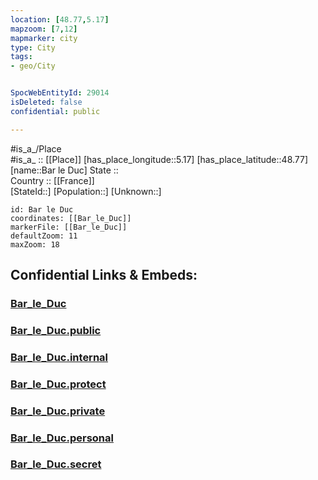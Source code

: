 ```yaml
---
location: [48.77,5.17] 
mapzoom: [7,12] 
mapmarker: city 
type: City
tags:
- geo/City


SpocWebEntityId: 29014
isDeleted: false
confidential: public

---
```

#is_a_/Place  
#is_a_ :: [[Place]] 
[has_place_longitude::5.17] 
[has_place_latitude::48.77] 
[name::Bar le Duc] 
State ::  
Country :: [[France]]  
[StateId::] 
[Population::] 
[Unknown::] 


```leaflet
id: Bar le Duc
coordinates: [[Bar_le_Duc]] 
markerFile: [[Bar_le_Duc]] 
defaultZoom: 11 
maxZoom: 18
```


## Confidential Links & Embeds: 

### [Bar_le_Duc](/_Standards/Earth/Continent/Europe/Europe~West/France/regions~France/Grand_Est/departments~Grand_Est/Meuse/communes~Meuse/Bar-le-Duc/cities~Bar-le-Duc/Bar_le_Duc.md) 

### [Bar_le_Duc.public](/_public/Earth/Continent/Europe/Europe~West/France/regions~France/Grand_Est/departments~Grand_Est/Meuse/communes~Meuse/Bar-le-Duc/cities~Bar-le-Duc/Bar_le_Duc.public.md) 

### [Bar_le_Duc.internal](/_internal/Earth/Continent/Europe/Europe~West/France/regions~France/Grand_Est/departments~Grand_Est/Meuse/communes~Meuse/Bar-le-Duc/cities~Bar-le-Duc/Bar_le_Duc.internal.md) 

### [Bar_le_Duc.protect](/_protect/Earth/Continent/Europe/Europe~West/France/regions~France/Grand_Est/departments~Grand_Est/Meuse/communes~Meuse/Bar-le-Duc/cities~Bar-le-Duc/Bar_le_Duc.protect.md) 

### [Bar_le_Duc.private](/_private/Earth/Continent/Europe/Europe~West/France/regions~France/Grand_Est/departments~Grand_Est/Meuse/communes~Meuse/Bar-le-Duc/cities~Bar-le-Duc/Bar_le_Duc.private.md) 

### [Bar_le_Duc.personal](/_personal/Earth/Continent/Europe/Europe~West/France/regions~France/Grand_Est/departments~Grand_Est/Meuse/communes~Meuse/Bar-le-Duc/cities~Bar-le-Duc/Bar_le_Duc.personal.md) 

### [Bar_le_Duc.secret](/_secret/Earth/Continent/Europe/Europe~West/France/regions~France/Grand_Est/departments~Grand_Est/Meuse/communes~Meuse/Bar-le-Duc/cities~Bar-le-Duc/Bar_le_Duc.secret.md)

